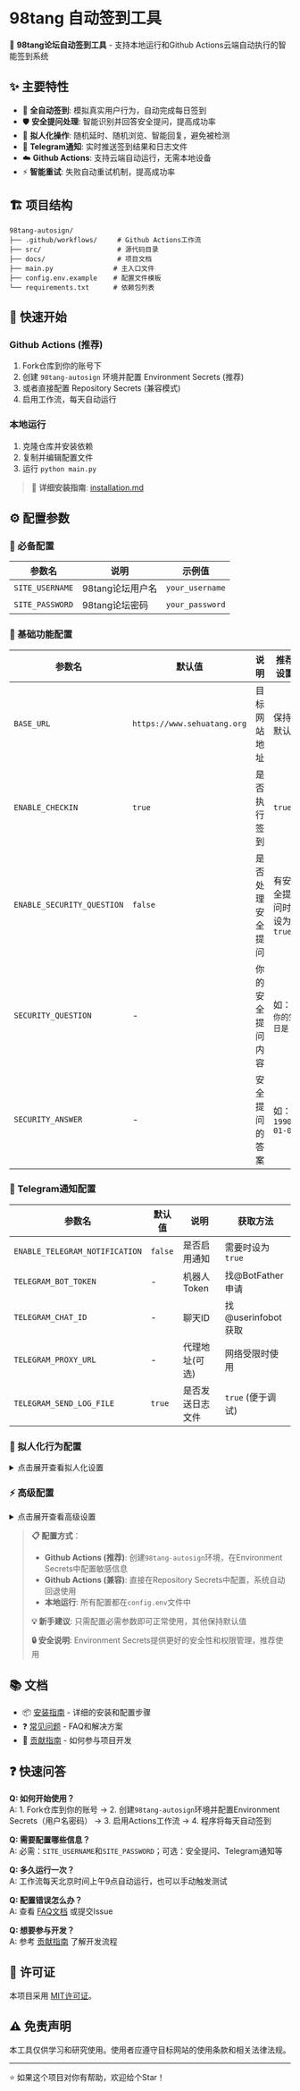 # 98tang 自动签到工具

🎯 **98tang论坛自动签到工具** - 支持本地运行和Github Actions云端自动执行的智能签到系统

## ✨ 主要特性

- 🤖 **全自动签到**: 模拟真实用户行为，自动完成每日签到
- 🛡️ **安全提问处理**: 智能识别并回答安全提问，提高成功率
- 👤 **拟人化操作**: 随机延时、随机浏览、智能回复，避免被检测
- 📱 **Telegram通知**: 实时推送签到结果和日志文件
- ☁️ **Github Actions**: 支持云端自动运行，无需本地设备
- ⚡ **智能重试**: 失败自动重试机制，提高成功率

## 🏗️ 项目结构

```
98tang-autosign/
├── .github/workflows/     # Github Actions工作流
├── src/                   # 源代码目录
├── docs/                  # 项目文档
├── main.py               # 主入口文件
├── config.env.example    # 配置文件模板
└── requirements.txt      # 依赖包列表
```

## 🚀 快速开始

### Github Actions (推荐)
1. Fork仓库到你的账号下
2. 创建 `98tang-autosign` 环境并配置 Environment Secrets (推荐)
3. 或者直接配置 Repository Secrets (兼容模式)
4. 启用工作流，每天自动运行

### 本地运行
1. 克隆仓库并安装依赖
2. 复制并编辑配置文件
3. 运行 `python main.py`

> 📖 **详细安装指南**: [installation.md](docs/installation.md)

## ⚙️ 配置参数

### 🔑 必备配置
| 参数名 | 说明 | 示例值 |
|--------|------|--------|
| `SITE_USERNAME` | 98tang论坛用户名 | `your_username` |
| `SITE_PASSWORD` | 98tang论坛密码 | `your_password` |

### 🔧 基础功能配置
| 参数名 | 默认值 | 说明 | 推荐设置 |
|--------|--------|------|----------|
| `BASE_URL` | `https://www.sehuatang.org` | 目标网站地址 | 保持默认 |
| `ENABLE_CHECKIN` | `true` | 是否执行签到 | `true` |
| `ENABLE_SECURITY_QUESTION` | `false` | 是否处理安全提问 | 有安全提问时设为`true` |
| `SECURITY_QUESTION` | - | 你的安全提问内容 | 如：`你的生日是？` |
| `SECURITY_ANSWER` | - | 安全提问的答案 | 如：`1990-01-01` |

### 📱 Telegram通知配置
| 参数名 | 默认值 | 说明 | 获取方法 |
|--------|--------|------|----------|
| `ENABLE_TELEGRAM_NOTIFICATION` | `false` | 是否启用通知 | 需要时设为`true` |
| `TELEGRAM_BOT_TOKEN` | - | 机器人Token | 找@BotFather申请 |
| `TELEGRAM_CHAT_ID` | - | 聊天ID | 找@userinfobot获取 |
| `TELEGRAM_PROXY_URL` | - | 代理地址(可选) | 网络受限时使用 |
| `TELEGRAM_SEND_LOG_FILE` | `true` | 是否发送日志文件 | `true` (便于调试) |

### 🤖 拟人化行为配置
<details>
<summary>点击展开查看拟人化设置</summary>

| 参数名 | 默认值 | 说明 | 建议值 |
|--------|--------|------|--------|
| `ENABLE_REPLY` | `true` | 是否随机回复帖子 | `true` (更像真人) |
| `REPLY_COUNT` | `2` | 每次回复帖子数量 | `1-3` (适中) |
| `ENABLE_RANDOM_BROWSING` | `true` | 是否随机浏览页面 | `true` (增加真实性) |
| `BROWSE_PAGE_COUNT` | `3` | 浏览页面数量 | `2-5` (不要太多) |
| `COMMENT_INTERVAL` | `15` | 回复间隔时间(秒) | `10-30` (避免频繁操作) |
| `WAIT_AFTER_LOGIN` | `5` | 登录后等待时间(秒) | `3-10` (模拟人工操作) |
| `REPLY_MESSAGES` | 预设内容 | 回复模板(`;`分隔) | 自定义友好回复 |

</details>

### ⚡ 高级配置
<details>
<summary>点击展开查看高级设置</summary>

| 参数名 | 默认值 | 说明 | 调整建议 |
|--------|--------|------|----------|
| `HEADLESS` | `true` | 无界面模式 | Actions必须为`true` |
| `LOG_LEVEL` | `debug` | 日志详细程度 | `info`(生产) / `debug`(调试) |
| `TIMING_MULTIPLIER` | `1.0` | 操作速度倍数 | `0.8-1.5` (慢一点更安全) |
| `MAX_RETRIES` | `3` | 失败重试次数 | `2-5` (适中即可) |
| `TIMEOUT_MINUTES` | `5` | 整体超时时间 | `3-10` (根据网络调整) |

</details>

> **📋 配置方式**：
> - **Github Actions (推荐)**: 创建`98tang-autosign`环境，在Environment Secrets中配置敏感信息
> - **Github Actions (兼容)**: 直接在Repository Secrets中配置，系统自动回退使用
> - **本地运行**: 所有配置都在`config.env`文件中
> 
> **💡 新手建议**: 只需配置必需参数即可正常使用，其他保持默认值
> 
> **🔒 安全说明**: Environment Secrets提供更好的安全性和权限管理，推荐使用

## 📚 文档

- 📦 [安装指南](docs/installation.md) - 详细的安装和配置步骤
- ❓ [常见问题](docs/faq.md) - FAQ和解决方案
- 🤝 [贡献指南](docs/contributing.md) - 如何参与项目开发

## ❓ 快速问答

**Q: 如何开始使用？**  
A: 1. Fork仓库到你的账号 → 2. 创建`98tang-autosign`环境并配置Environment Secrets（用户名密码） → 3. 启用Actions工作流 → 4. 程序将每天自动签到

**Q: 需要配置哪些信息？**  
A: 必需：`SITE_USERNAME`和`SITE_PASSWORD`；可选：安全提问、Telegram通知等

**Q: 多久运行一次？**  
A: 工作流每天北京时间上午9点自动运行，也可以手动触发测试

**Q: 配置错误怎么办？**  
A: 查看 [FAQ文档](docs/faq.md) 或提交Issue

**Q: 想要参与开发？**  
A: 参考 [贡献指南](docs/contributing.md) 了解开发流程

## 📄 许可证

本项目采用 [MIT许可证](LICENSE)。

## ⚠️ 免责声明

本工具仅供学习和研究使用。使用者应遵守目标网站的使用条款和相关法律法规。

---

⭐ 如果这个项目对你有帮助，欢迎给个Star！
